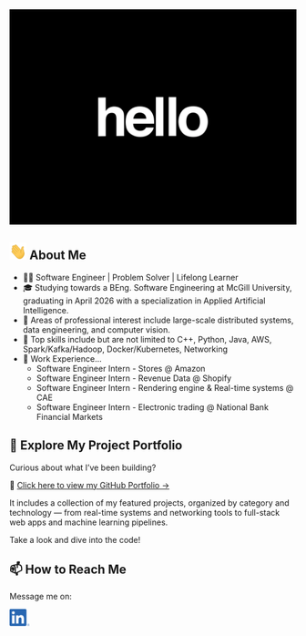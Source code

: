 <kbd>
  <img src="https://github.com/Jatin-Pat/Jatin-Pat/blob/main/intro.gif" alt="👋 Hi there! I'm Jatin" title="👋 Hi there! I'm Jatin"/>
</kbd>

## <img src="https://github.com/Jatin-Pat/Jatin-Pat/blob/main/wave-hand.gif" width="30px" alt="👋"> About Me
- 👨‍💻 Software Engineer | Problem Solver | Lifelong Learner
- 🎓 Studying towards a BEng. Software Engineering at McGill University, graduating in April 2026 with a specialization in Applied Artificial Intelligence.
- 🔬 Areas of professional interest include large-scale distributed systems, data engineering, and computer vision.
- 💪 Top skills include but are not limited to C++, Python, Java, AWS, Spark/Kafka/Hadoop, Docker/Kubernetes, Networking
- 💼 Work Experience...
  - Software Engineer Intern - Stores @ Amazon
  - Software Engineer Intern - Revenue Data @ Shopify
  - Software Engineer Intern - Rendering engine & Real-time systems @ CAE
  - Software Engineer Intern - Electronic trading @ National Bank Financial Markets
 
## 🚀 Explore My Project Portfolio

Curious about what I’ve been building?

🔗 [Click here to view my GitHub Portfolio →](https://github.com/Jatin-Pat/portfolio)

It includes a collection of my featured projects, organized by category and technology — from real-time systems and networking tools to full-stack web apps and machine learning pipelines.

Take a look and dive into the code!

## 📫 How to Reach Me
Message me on:

<a href="https://www.linkedin.com/in/jatin-pat/"><img src="https://github.com/Jatin-Pat/Jatin-Pat/blob/main/social.png" height="30em" align="center" alt="Jatin Patel on LinkedIn" title="Jatin Patel on LinkedIn"/></a>
